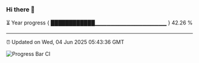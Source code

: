 ### Hi there 👋

⏳ Year progress { ████████████▁▁▁▁▁▁▁▁▁▁▁▁▁▁▁▁▁▁ } 42.26 %

---

⏰ Updated on Wed, 04 Jun 2025 05:43:36 GMT

![Progress Bar CI](https://github.com/IshwaranRudhara/GIT-ACTION/workflows/Progress%20Bar%20CI/badge.svg)
